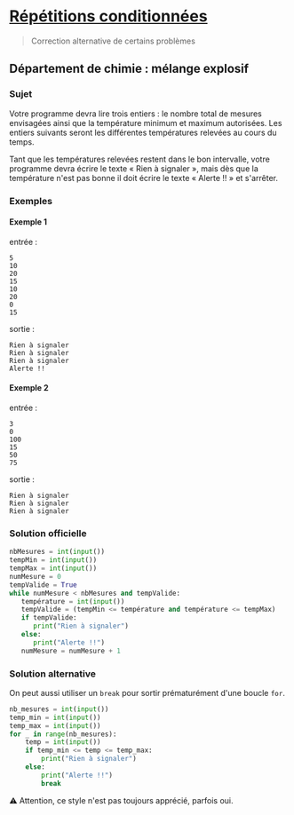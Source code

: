 # [Répétitions conditionnées](http://www.france-ioi.org/algo/chapter.php?idChapter=649)
> Correction alternative de certains problèmes

## Département de chimie : mélange explosif

### Sujet

Votre programme devra lire trois entiers : le nombre total de mesures envisagées ainsi que la température minimum et maximum autorisées. Les entiers suivants seront les différentes températures relevées au cours du temps.

Tant que les températures relevées restent dans le bon intervalle, votre programme devra écrire le texte « Rien à signaler », mais dès que la température n'est pas bonne il doit écrire le texte « Alerte !! » et s'arrêter.

### Exemples

#### Exemple 1

entrée :

    5
    10
    20
    15
    10
    20
    0
    15

sortie :

    Rien à signaler
    Rien à signaler
    Rien à signaler
    Alerte !!

#### Exemple 2

entrée :

    3
    0
    100
    15
    50
    75

sortie :

    Rien à signaler
    Rien à signaler
    Rien à signaler

### Solution officielle

```python
nbMesures = int(input())
tempMin = int(input())
tempMax = int(input())
numMesure = 0
tempValide = True
while numMesure < nbMesures and tempValide:
   température = int(input())
   tempValide = (tempMin <= température and température <= tempMax)
   if tempValide:
      print("Rien à signaler")
   else:
      print("Alerte !!")
   numMesure = numMesure + 1
```

### Solution alternative

On peut aussi utiliser un `break` pour sortir prématurément d'une boucle `for`.

```python
nb_mesures = int(input())
temp_min = int(input())
temp_max = int(input())
for _ in range(nb_mesures):
    temp = int(input())
    if temp_min <= temp <= temp_max:
        print("Rien à signaler")
    else:
        print("Alerte !!")
        break
```

 :warning: Attention, ce style n'est pas toujours apprécié, parfois oui.

 